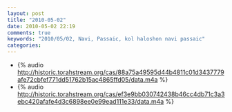 ```yaml
---
layout: post
title: "2010-05-02"
date: 2010-05-02 22:19
comments: true
keywords: "2010/05/02, Navi, Passaic, kol haloshon navi passaic" 
categories: 
---
```


 * {% audio http://historic.torahstream.org/cas/88a75a49595d44b4811c01d3437779afe72cbfef771dd51762b15ac4865ffd05/data.m4a %}
 * {% audio http://historic.torahstream.org/cas/ef3e9bb030742438b46cc4db71c3a3ebc420afafe4d3c6898ee0e99ead111e33/data.m4a %}

